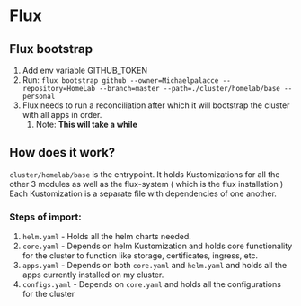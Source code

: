 # Flux

## Flux bootstrap
1. Add env variable GITHUB_TOKEN
2. Run: `flux bootstrap github --owner=Michaelpalacce --repository=HomeLab --branch=master --path=./cluster/homelab/base --personal`
3. Flux needs to run a reconciliation after which it will bootstrap the cluster with all apps in order. 
   1. Note: **This will take a while**

## How does it work?
`cluster/homelab/base` is the entrypoint. It holds Kustomizations for all the other 3 modules as well as the flux-system ( which is the flux installation )
Each Kustomization is a separate file with dependencies of one another.

### Steps of import:
1. `helm.yaml` - Holds all the helm charts needed.
2. `core.yaml` - Depends on helm Kustomization and holds core functionality for the cluster to function like storage, certificates, ingress, etc.
3. `apps.yaml` - Depends on both `core.yaml` and `helm.yaml` and holds all the apps currently installed on my cluster.
4. `configs.yaml` - Depends on `core.yaml` and holds all the configurations for the cluster

